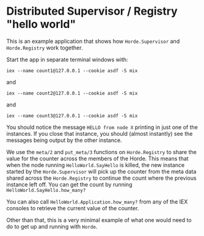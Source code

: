 # Distributed Supervisor / Registry "hello world"

This is an example application that shows how `Horde.Supervisor` and `Horde.Registry` work together.

Start the app in separate terminal windows with:

`iex --name count1@127.0.0.1 --cookie asdf -S mix`

and

`iex --name count2@127.0.0.1 --cookie asdf -S mix`

and

`iex --name count3@127.0.0.1 --cookie asdf -S mix`

You should notice the message `HELLO from node X` printing in just one of the instances. If you close that instance, you should (almost instantly) see the messages being output by the other instance.

We use the `meta/2` and `put_meta/3` functions on `Horde.Registry` to share the value for the counter across the members of the Horde. This means that when the node running `HelloWorld.SayHello` is killed, the new instance started by the `Horde.Supervisor` will pick up the counter from the meta data shared across the `Horde.Registry` to continue the count where the previous instance left off. You can get the count by running `HelloWorld.SayHello.how_many?`

You can also call `HelloWorld.Application.how_many?` from any of the IEX consoles to retrieve the current value of the counter. 

Other than that, this is a very minimal example of what one would need to do to get up and running with `Horde`.
